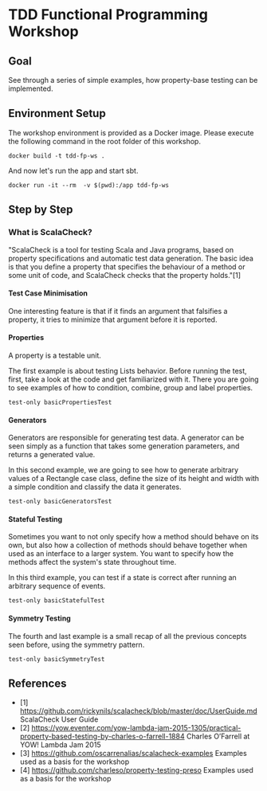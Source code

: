 # TDD Functional Programming Workshop

## Goal

See through a series of simple examples, how property-base testing can be implemented.

## Environment Setup

The workshop environment is provided as a Docker image. Please execute the following command in the root folder of this workshop.

```shell
docker build -t tdd-fp-ws .
```

And now let's run the app and start sbt.

```shell
docker run -it --rm  -v $(pwd):/app tdd-fp-ws
```

## Step by Step

### What is ScalaCheck?

"ScalaCheck is a tool for testing Scala and Java programs, based on property specifications and automatic test data generation. The basic idea is that you define a property that specifies the behaviour of a method or some unit of code, and ScalaCheck checks that the property holds."[1]

#### Test Case Minimisation

One interesting feature is that if it finds an argument that falsifies a property, it tries to minimize that argument before it is reported.

#### Properties

A property is a testable unit.

The first example is about testing Lists behavior. Before running the test, first, take a look at the code and get familiarized with it. There you are going to see examples of how to condition, combine, group and label properties.

```shell
test-only basicPropertiesTest
```

#### Generators

Generators are responsible for generating test data. A generator can be seen simply as a function that takes some generation parameters, and returns a generated value.

In this second example, we are going to see how to generate arbitrary values of a Rectangle case class, define the size of its height and width with a simple condition and classify the data it generates.

```shell
test-only basicGeneratorsTest
```

#### Stateful Testing

Sometimes you want to not only specify how a method should behave on its own, but also how a collection of methods should behave together when used as an interface to a larger system. You want to specify how the methods affect the system's state throughout time.

In this third example, you can test if a state is correct after running an arbitrary sequence of events.

```shell
test-only basicStatefulTest
```

#### Symmetry Testing

The fourth and last example is a small recap of all the previous concepts seen before, using the symmetry pattern.

```shell
test-only basicSymmetryTest
```

## References

* [1] https://github.com/rickynils/scalacheck/blob/master/doc/UserGuide.md ScalaCheck User Guide
* [2] https://yow.eventer.com/yow-lambda-jam-2015-1305/practical-property-based-testing-by-charles-o-farrell-1884 Charles O’Farrell at YOW! Lambda Jam 2015
* [3] https://github.com/oscarrenalias/scalacheck-examples Examples used as a basis for the workshop
* [4] https://github.com/charleso/property-testing-preso Examples used as a basis for the workshop


